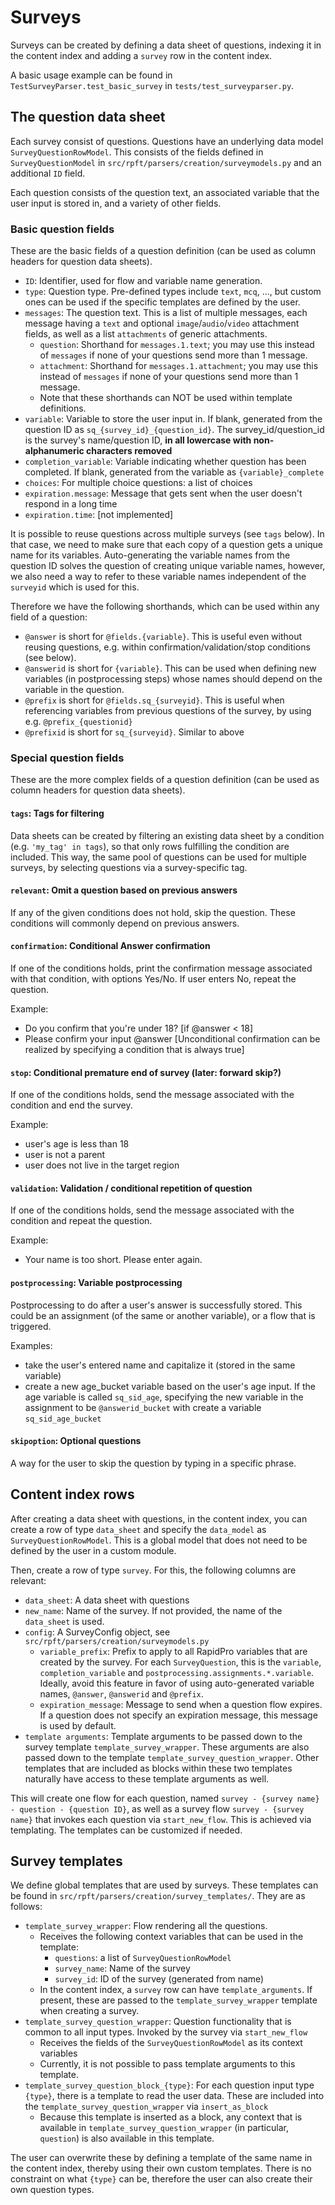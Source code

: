 # Surveys

Surveys can be created by defining a data sheet of questions, indexing it in the content index and adding a `survey` row in the content index.

A basic usage example can be found in `TestSurveyParser.test_basic_survey` in `tests/test_surveyparser.py`.


## The question data sheet

Each survey consist of questions. Questions have an underlying data model `SurveyQuestionRowModel`. This consists of the fields defined in `SurveyQuestionModel` in `src/rpft/parsers/creation/surveymodels.py` and an additional `ID` field.

Each question consists of the question text, an associated variable that the user input is stored in, and a variety of other fields.

### Basic question fields

These are the basic fields of a question definition (can be used as column headers for question data sheets).

- `ID`: Identifier, used for flow and variable name generation.
- `type`: Question type. Pre-defined types include `text`, `mcq`, ..., but custom ones can be used if the specific templates are defined by the user.
- `messages`: The question text. This is a list of multiple messages, each message having a `text` and optional `image`/`audio`/`video` attachment fields, as well as a list `attachments` of generic attachments.
	- `question`: Shorthand for `messages.1.text`; you may use this instead of `messages` if none of your questions send more than 1 message.
	- `attachment`: Shorthand for `messages.1.attachment`; you may use this instead of `messages` if none of your questions send more than 1 message.
	- Note that these shorthands can NOT be used within template definitions.
- `variable`: Variable to store the user input in. If blank, generated from the question ID as `sq_{survey_id}_{question_id}`. The survey_id/question_id is the survey's name/question ID, **in all lowercase with non-alphanumeric characters removed**
- `completion_variable`: Variable indicating whether question has been completed. If blank, generated from the variable as `{variable}_complete`
- `choices`: For multiple choice questions: a list of choices
- `expiration.message`: Message that gets sent when the user doesn't respond in a long time
- `expiration.time`: [not implemented]

It is possible to reuse questions across multiple surveys (see `tags` below). In that case, we need to make sure that each copy of a question gets a unique name for its variables. Auto-generating the variable names from the question ID solves the question of creating unique variable names, however, we also need a way to refer to these variable names independent of the `surveyid` which is used for this.

Therefore we have the following shorthands, which can be used within any field of a question:

- `@answer` is short for `@fields.{variable}`. This is useful even without reusing questions, e.g. within confirmation/validation/stop conditions (see below).
- `@answerid` is short for `{variable}`. This can be used when defining new variables (in postprocessing steps) whose names should depend on the variable in the question.
- `@prefix` is short for `@fields.sq_{surveyid}`. This is useful when referencing variables from previous questions of the survey, by using e.g. `@prefix_{questionid}`
- `@prefixid` is short for `sq_{surveyid}`. Similar to above


### Special question fields

These are the more complex fields of a question definition (can be used as column headers for question data sheets).

#### `tags`: Tags for filtering

Data sheets can be created by filtering an existing data sheet by a condition (e.g. `'my_tag' in tags`), so that only rows fulfilling the condition are included. This way, the same pool of questions can be used for multiple surveys, by selecting questions via a survey-specific tag.

#### `relevant`: Omit a question based on previous answers

If any of the given conditions does not hold, skip the question. These conditions will commonly depend on previous answers.

#### `confirmation`: Conditional Answer confirmation

If one of the conditions holds, print the confirmation message associated with that condition, with options Yes/No. If user enters No, repeat the question.

Example:

- Do you confirm that you're under 18? [if @answer < 18]
- Please confirm your input @answer [Unconditional confirmation can be realized by specifying a condition that is always true]

#### `stop`: Conditional premature end of survey (later: forward skip?)

If one of the conditions holds, send the message associated with the condition and end the survey.

Example:

- user's age is less than 18
- user is not a parent
- user does not live in the target region

#### `validation`: Validation / conditional repetition of question

If one of the conditions holds, send the message associated with the condition and repeat the question.

Example:

- Your name is too short. Please enter again.

#### `postprocessing`: Variable postprocessing

Postprocessing to do after a user's answer is successfully stored. This could be an assignment (of the same or another variable), or a flow that is triggered.

Examples:

- take the user's entered name and capitalize it (stored in the same variable)
- create a new age_bucket variable based on the user's age input. If the age variable is called `sq_sid_age`, specifying the new variable in the assignment to be `@answerid_bucket` with create a variable `sq_sid_age_bucket`

#### `skipoption`: Optional questions

A way for the user to skip the question by typing in a specific phrase.

## Content index rows

After creating a data sheet with questions, in the content index, you can create a row of type `data_sheet` and specify the `data_model` as `SurveyQuestionRowModel`. This is a global model that does not need to be defined by the user in a custom module.

Then, create a row of type `survey`. For this, the following columns are relevant:

- `data_sheet`: A data sheet with questions
- `new_name`: Name of the survey. If not provided, the name of the `data_sheet` is used.
- `config`: A SurveyConfig object, see `src/rpft/parsers/creation/surveymodels.py`
    - `variable_prefix`: Prefix to apply to all RapidPro variables that are created by the survey. For each `SurveyQuestion`, this is the `variable`, `completion_variable` and `postprocessing.assignments.*.variable`. Ideally, avoid this feature in favor of using auto-generated variable names, `@answer`, `@answerid` and `@prefix`.
    - `expiration_message`: Message to send when a question flow expires. If a question does not specify an expiration message, this message is used by default.
- `template arguments`: Template arguments to be passed down to the survey template `template_survey_wrapper`. These arguments are also passed down to the template `template_survey_question_wrapper`. Other templates that are included as blocks within these two templates naturally have access to these template arguments as well.

This will create one flow for each question, named `survey - {survey name} - question - {question ID}`, as well as a survey flow `survey - {survey name}` that invokes each question via `start_new_flow`. This is achieved via templating. The templates can be customized if needed.


## Survey templates

We define global templates that are used by surveys. These templates can be found in `src/rpft/parsers/creation/survey_templates/`. They are as follows:

- `template_survey_wrapper`: Flow rendering all the questions.
	- Receives the following context variables that can be used in the template:
		- `questions`: a list of `SurveyQuestionRowModel`
		- `survey_name`: Name of the survey
		- `survey_id`: ID of the survey (generated from name)
	- In the content index, a `survey` row can have `template_arguments`. If present, these are passed to the `template_survey_wrapper` template when creating a survey.
- `template_survey_question_wrapper`: Question functionality that is common to all input types. Invoked by the survey via `start_new_flow`
	- Receives the fields of the `SurveyQuestionRowModel` as its context variables
	- Currently, it is not possible to pass template arguments to this template.
- `template_survey_question_block_{type}`: For each question input type `{type}`, there is a template to read the user data. These are included into the `template_survey_question_wrapper` via `insert_as_block`
	- Because this template is inserted as a block, any context that is available in `template_survey_question_wrapper` (in particular, `question`) is also available in this template.

The user can overwrite these by defining a template of the same name in the content index, thereby using their own custom templates. There is no constraint on what `{type}` can be, therefore the user can also create their own question types.
